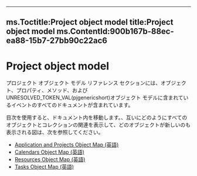 

---
ms.Toctitle:Project object model
title:Project object model
ms.ContentId:900b167b-88ec-ea88-15b7-27bb90c22ac6
---
# Project object model




プロジェクト オブジェクト モデル リファレンス セクションには、オブジェクト、プロパティ、メソッド、およびUNRESOLVED_TOKEN_VAL(pjgenericshort)オブジェクト モデルに含まれているイベントのすべてのドキュメントが含まれています。



目次を使用すると、ドキュメント内を移動します。、互いにどのようにすべてのオブジェクトとコレクションの関連を表示して、どのオブジェクトが新しいのも表示される図は、次を参照してください。

- [Application and Projects Object Map (英語)](608f1291-ce25-8a5f-f0ba-7c1e823a12f4.md)
- [Calendars Object Map (英語)](dc7080e2-be59-ea63-096a-65af1737be42.md)
- [Resources Object Map (英語)](a98ea473-b3e0-1968-5718-0f4834d8449b.md)
- [Tasks Object Map (英語)](c6f63588-37bb-b5d9-c28d-d0a133e22b77.md)



